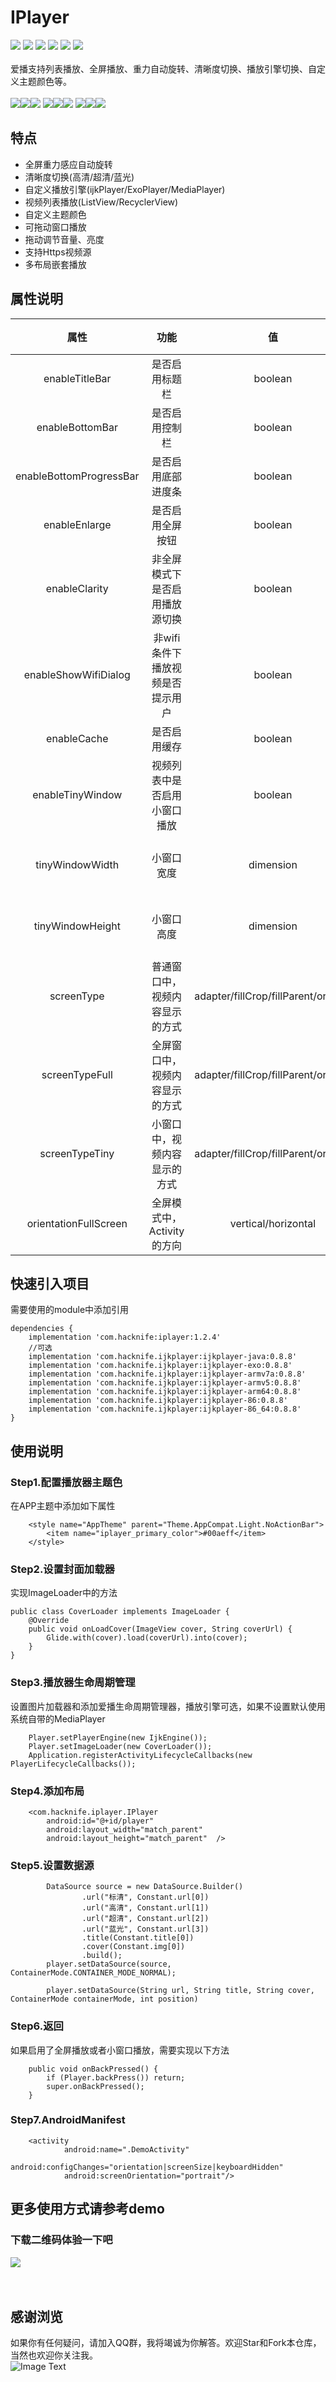 # IPlayer
[![](https://img.shields.io/badge/platform-android-orange.svg)](https://github.com/hacknife) [![](https://img.shields.io/badge/language-java-yellow.svg)](https://github.com/hacknife) [![](https://img.shields.io/badge/jcenter-1.2.4-brightgreen.svg)](http://jcenter.bintray.com/com/hacknife/iplayer) [![](https://img.shields.io/badge/build-passing-brightgreen.svg)](https://github.com/hacknife) [![](https://img.shields.io/badge/license-MIT-green.svg)](https://github.com/hacknife) [![](https://img.shields.io/badge/api-19+-green.svg)](https://github.com/hacknife)<br/><br/>
爱播支持列表播放、全屏播放、重力自动旋转、清晰度切换、播放引擎切换、自定义主题颜色等。<br/><br/>
![](https://github.com/hacknife/IPlayer/blob/master/ScreenCapture/G_1203210711.gif)![](https://github.com/hacknife/IPlayer/blob/master/ScreenCapture/G_1203210804.gif)![](https://github.com/hacknife/IPlayer/blob/master/ScreenCapture/G_1203210908.gif)
![](https://github.com/hacknife/IPlayer/blob/master/ScreenCapture/G_1203211011.gif)![](https://github.com/hacknife/IPlayer/blob/master/ScreenCapture/G_1203211119.gif)![](https://github.com/hacknife/IPlayer/blob/master/ScreenCapture/G_1203211240.gif)
![](https://github.com/hacknife/IPlayer/blob/master/ScreenCapture/G_1203211322.gif)![](https://github.com/hacknife/IPlayer/blob/master/ScreenCapture/G_1203212834.gif)![](https://github.com/hacknife/IPlayer/blob/master/ScreenCapture/G_1203212914.gif)
## 特点
* 全屏重力感应自动旋转
* 清晰度切换(高清/超清/蓝光)
* 自定义播放引擎(ijkPlayer/ExoPlayer/MediaPlayer)
* 视频列表播放(ListView/RecyclerView)
* 自定义主题颜色
* 可拖动窗口播放
* 拖动调节音量、亮度
* 支持Https视频源
* 多布局嵌套播放
## 属性说明
|属性|功能|值|默认状态|
|:------:|:------:|:------:|:------:|
|enableTitleBar|是否启用标题栏|boolean|是|
|enableBottomBar|是否启用控制栏|boolean|是|
|enableBottomProgressBar|是否启用底部进度条|boolean|是|
|enableEnlarge|是否启用全屏按钮|boolean|是| 
|enableClarity|非全屏模式下是否启用播放源切换|boolean|是|
|enableShowWifiDialog|非wifi条件下播放视频是否提示用户|boolean|是|
|enableCache|是否启用缓存|boolean|否|
|enableTinyWindow|视频列表中是否启用小窗口播放|boolean|否|
|tinyWindowWidth|小窗口宽度|dimension|默认为普通窗口的2/5|
|tinyWindowHeight|小窗口高度|dimension|默认为普通窗口的2/5|
|screenType|普通窗口中，视频内容显示的方式|adapter/fillCrop/fillParent/original|adapter|
|screenTypeFull|全屏窗口中，视频内容显示的方式|adapter/fillCrop/fillParent/original|adapter|
|screenTypeTiny|小窗口中，视频内容显示的方式|adapter/fillCrop/fillParent/original|adapter|
|orientationFullScreen|全屏模式中，Activity的方向|vertical/horizontal|重力感应自动旋转|
## 快速引入项目
需要使用的module中添加引用
```
dependencies {
    implementation 'com.hacknife:iplayer:1.2.4'
    //可选
    implementation 'com.hacknife.ijkplayer:ijkplayer-java:0.8.8'
    implementation 'com.hacknife.ijkplayer:ijkplayer-exo:0.8.8'
    implementation 'com.hacknife.ijkplayer:ijkplayer-armv7a:0.8.8'
    implementation 'com.hacknife.ijkplayer:ijkplayer-armv5:0.8.8'
    implementation 'com.hacknife.ijkplayer:ijkplayer-arm64:0.8.8'
    implementation 'com.hacknife.ijkplayer:ijkplayer-86:0.8.8'
    implementation 'com.hacknife.ijkplayer:ijkplayer-86_64:0.8.8'
}
```
## 使用说明
### Step1.配置播放器主题色
在APP主题中添加如下属性
```
    <style name="AppTheme" parent="Theme.AppCompat.Light.NoActionBar">
        <item name="iplayer_primary_color">#00aeff</item>
    </style>
```
### Step2.设置封面加载器
实现ImageLoader中的方法
```
public class CoverLoader implements ImageLoader {
    @Override
    public void onLoadCover(ImageView cover, String coverUrl) {
        Glide.with(cover).load(coverUrl).into(cover);
    }
}
```
### Step3.播放器生命周期管理
设置图片加载器和添加爱播生命周期管理器，播放引擎可选，如果不设置默认使用系统自带的MediaPlayer
```
    Player.setPlayerEngine(new IjkEngine());
    Player.setImageLoader(new CoverLoader());
    Application.registerActivityLifecycleCallbacks(new PlayerLifecycleCallbacks());
```
### Step4.添加布局
```
    <com.hacknife.iplayer.IPlayer
        android:id="@+id/player"
        android:layout_width="match_parent"
        android:layout_height="match_parent"  />
```
### Step5.设置数据源
```
        DataSource source = new DataSource.Builder()
                .url("标清", Constant.url[0])
                .url("高清", Constant.url[1])
                .url("超清", Constant.url[2])
                .url("蓝光", Constant.url[3])
                .title(Constant.title[0])
                .cover(Constant.img[0])
                .build();
        player.setDataSource(source, ContainerMode.CONTAINER_MODE_NORMAL);
```
```
        player.setDataSource(String url, String title, String cover, ContainerMode containerMode, int position)
```
### Step6.返回
如果启用了全屏播放或者小窗口播放，需要实现以下方法
```
    public void onBackPressed() {
        if (Player.backPress()) return;
        super.onBackPressed();
    }
```
### Step7.AndroidManifest
```
    <activity
            android:name=".DemoActivity"
            android:configChanges="orientation|screenSize|keyboardHidden"
            android:screenOrientation="portrait"/>
```
## 更多使用方式请参考demo
### 下载二维码体验一下吧
![](https://github.com/hacknife/IPlayer/blob/master/ScreenCapture/qrcode.png)
<br><br><br>
## 感谢浏览
如果你有任何疑问，请加入QQ群，我将竭诚为你解答。欢迎Star和Fork本仓库，当然也欢迎你关注我。
<br>
![Image Text](https://github.com/hacknife/CarouselBanner/blob/master/qq_group.png)
